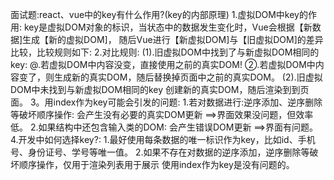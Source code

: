 面试题:react、vue中的key有什么作用?(key的内部原理)
1.虚拟DOM中key的作用:
key是虚拟DOM对象的标识，当状态中的数据发生变化时，Vue会根据【新数据]生成【新的虚拟DOM]，
随后Vue进行【新虚拟DOM]与【旧虚拟DOM]的差异比较，比较规则如下:
2.对比规则:
(1).旧虚拟DOM中找到了与新虚拟DOM相同的key:
@.若虚拟DOM中内容没变，直接使用之前的真实DOM!
②.若虚拟DOM中内容变了，则生成新的真实DOM，随后替换掉页面中之前的真实DOM。
(2).旧虚拟DOM中未找到与新虚拟DOM相同的key
创建新的真实DOM，随后渲染到到页面。
3。用index作为key可能会引发的问题:
1.若对数据进行:逆序添加、逆序删除等破坏顺序操作:
会产生没有必要的真实DOM更新 ==>界面效果没问题，但效率低。
2.如果结构中还包含输入类的DOM:
会产生错误DOM更新 ==>界面有问题。
4.开发中如何选择key?:
1.最好使用每条数据的唯一标识作为key，比如id、手机号、身份证号、学号等唯一值。
2.如果不存在对数据的逆序添加，逆序删除等破坏顺序操作，仅用于渲染列表用于展示
使用index作为key是没有问题的。